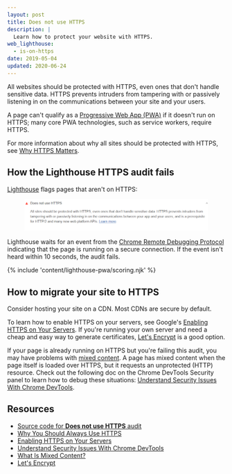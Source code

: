 ```yaml
---
layout: post
title: Does not use HTTPS
description: |
  Learn how to protect your website with HTTPS.
web_lighthouse:
  - is-on-https
date: 2019-05-04
updated: 2020-06-24
---
```


All websites should be protected with HTTPS, even ones that don't handle
sensitive data. HTTPS prevents intruders from tampering with or passively
listening in on the communications between your site and your users.

A page can't qualify as a [Progressive Web App (PWA)](/discover-installable) if it doesn't run on HTTPS;
many core PWA technologies, such as service workers, require HTTPS.

For more information about why all sites should be protected with HTTPS, see
[Why HTTPS Matters](/why-https-matters/).

## How the Lighthouse HTTPS audit fails

[Lighthouse](https://developers.google.com/web/tools/lighthouse/)
flags pages that aren't on HTTPS:

<figure class="w-figure">
  <img class="w-screenshot" src="is-on-https.png" alt="Lighthouse audit showing page isn't on HTTPS">
</figure>

Lighthouse waits for an event from the [Chrome Remote Debugging Protocol](https://github.com/ChromeDevTools/devtools-protocol)
indicating that the page is running on a secure connection.
If the event isn't heard within 10&nbsp;seconds, the audit fails.

{% include 'content/lighthouse-pwa/scoring.njk' %}

## How to migrate your site to HTTPS

Consider hosting your site on a CDN. Most CDNs are secure by default.

To learn how to enable HTTPS on your servers, see Google's
[Enabling HTTPS on Your Servers](https://developers.google.com/web/fundamentals/security/encrypt-in-transit/enable-https).
If you're running your own server and need a cheap and easy way to generate
certificates, [Let's Encrypt](https://letsencrypt.org/) is a good option.

If your page is already running on HTTPS but you're failing this audit,
you may have problems with [mixed content](https://developers.google.com/web/fundamentals/security/prevent-mixed-content/what-is-mixed-content).
A page has mixed content when the page itself is loaded over HTTPS,
but it requests an unprotected (HTTP) resource. Check out the following doc on the
Chrome DevTools Security panel to learn how to debug these situations:
[Understand Security Issues With Chrome DevTools](https://developers.google.com/web/tools/chrome-devtools/debug/security).

## Resources

- [Source code for **Does not use HTTPS** audit](https://github.com/GoogleChrome/lighthouse/blob/master/lighthouse-core/audits/is-on-https.js)
- [Why You Should Always Use HTTPS](https://developers.google.com/web/fundamentals/security/encrypt-in-transit/why-https)
- [Enabling HTTPS on Your Servers](https://developers.google.com/web/fundamentals/security/encrypt-in-transit/enable-https)
- [Understand Security Issues With Chrome DevTools](https://developers.google.com/web/tools/chrome-devtools/debug/security)
- [What Is Mixed Content?](https://developers.google.com/web/fundamentals/security/prevent-mixed-content/what-is-mixed-content)
- [Let's Encrypt](https://letsencrypt.org/)

